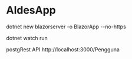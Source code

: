 # AldesApp

dotnet new blazorserver -o BlazorApp --no-https

dotnet watch run

postgRest API
http://localhost:3000/Pengguna
